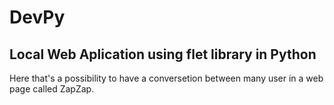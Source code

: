 # DevPy

## Local Web Aplication using flet library in Python

Here that's a possibility to have a conversetion between many user in a web page called ZapZap.
